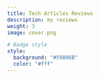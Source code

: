 ```yaml
---
title: Tech Articles Reviews
description: my reviews
weight: 3
image: cover.png

# Badge style
style:
  background: "#59886B"
  color: "#fff"
---
```

